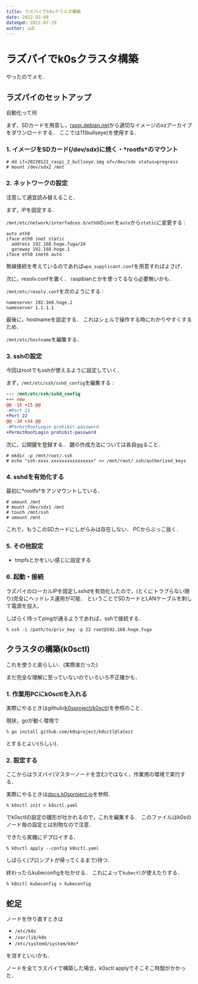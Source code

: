 ```yaml
---
title: ラズパイでk0sクラスタ構築
date: 2022-03-08
dateUpd: 2022-07-29
author: 山D
---
```


# ラズパイでk0sクラスタ構築

やったのでメモ．

## ラズパイのセットアップ

自動化って何

まず，SDカードを用意し，[raspi.debian.net](https://raspi.debian.net/tested-images/)から適切なイメージのxzアーカイブをダウンロードする．
ここでは11(bullseye)を使用する．

### 1. イメージをSDカード(/dev/sd$x$)に焼く・$\dag\mathrm{rootfs}\dag$のマウント

```
# dd if=20220121_raspi_2_bullseye.img of=/dev/sdx status=progress
# mount /dev/sdx2 /mnt
```

### 2. ネットワークの設定

注意して適宜読み替えること．

まず，IPを固定する．

`/mnt/etc/network/interfadces.d/eth0`の`inet`を`auto`から`static`に変更する :

```
auto eth0
iface eth0 inet static
  address 192.168.hoge.fuga/24
  gateway 192.168.hoge.1
iface eth0 inet6 auto
```

無線接続を考えているのであれば`wpa_supplicant.conf`を用意すればよさげ．

次に，resolv.confを置く．
raspbianとかを使ってるなら必要無いかも．

`/mnt/etc/resolv.conf`を次のようにする :

```
nameserver 192.168.hoge.1
nameserver 1.1.1.1
```

最後に，hostnameを設定する．
これはシェルで操作する時にわかりやすくするため．

`/mnt/etc/hostname`を編集する．

### 3. sshの設定

今回はrootでもsshが使えるように設定していく．

まず，`/mnt/etc/ssh/sshd_config`を編集する :

```diff
--- /mnt/etc/ssh/sshd_config
+++ new
@@ -15 +15 @@
-#Port 22
+Port 22
@@ -34 +34 @@
-#PermitRootLogin prohibit-password
+PermitRootLogin prohibit-password
```

次に，公開鍵を登録する．
鍵の作成方法については各自ggること．

```
# mkdir -p /mnt/root/.ssh
# echo "ssh-xxxx xxxxxxxxxxxxxxxx" >> /mnt/root/.ssh/authorized_keys
```

### 4. sshdを有効化する

最初に$\dag\mathrm{rootfs}\dag$をアンマウントしている．

```
# umount /mnt
# mount /dev/sdx1 /mnt
# touch /mnt/ssh
# umount /mnt
```

これで，もうこのSDカードにしがらみは存在しない．
PCからぶっこ抜く．

### 5. その他設定

- tmpfsとかをいい感じに設定する

### 6. 起動・接続

ラズパイのローカルIPを固定しsshdを有効化したので，(とくにトラブらない限り)完全にヘッドレス運用が可能．
ということでSDカードとLANケーブルを刺して電源を投入．

しばらく待ってpingが通るようであれば，sshで接続する．

```
% ssh -i /path/to/priv_key -p 22 root@192.168.hoge.fuga
```

## クラスタの構築(k0sctl)

これを使うと楽らしい．(実際楽だった)

まだ完全な理解に至っていないのでいろいろ不正確かも．

### 1. 作業用PCにk0sctlを入れる

実際にやるときはgithub([k0sproject/k0sctl](https://github.com/k0sproject/k0sctl#installation))を参照のこと．

現状，goが動く環境で

```
% go install github.com/k0sproject/k0sctl@latest
```

とするとよい(らしい)．

### 2. 設定する

ここからはラズパイ(マスターノードを含む)ではなく，作業用の環境で実行する．

実際にやるときは[docs.k0sproject.io](https://docs.k0sproject.io/v1.23.3+k0s.1/k0sctl-install/)を参照．

```
% k0sctl init > k0sctl.yaml
```

でk0sctlの設定の雛形が吐かれるので，これを編集する．
このファイルはk0sのノード毎の設定とは別物なので注意．

できたら実機にデプロイする．

```
% k0sctl apply --config k0sctl.yaml
```

しばらく(プロンプトが帰ってくるまで)待つ．

終わったらkubeconfigを吐かせる．
これによって`kubectl`が使えたりする．

```
% k0sctl kubeconfig > kubeconfig
```

## 蛇足

ノードを作り直すときは

- `/etc/k0s`
- `/var/lib/k0s`
- `/etc/systemd/system/k0s*`

を消すといいかも．

ノードを全てラズパイで構築した場合，k0sctl applyでそこそこ時間がかかった．
